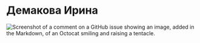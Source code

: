 # Демакова Ирина
![Screenshot of a comment on a GitHub issue showing an image, added in the Markdown, of an Octocat smiling and raising a tentacle.](file:///C:/Users/%D0%93%D0%BE%D1%81%D1%82%D1%8C.B407-08.006/Desktop/log.png)
